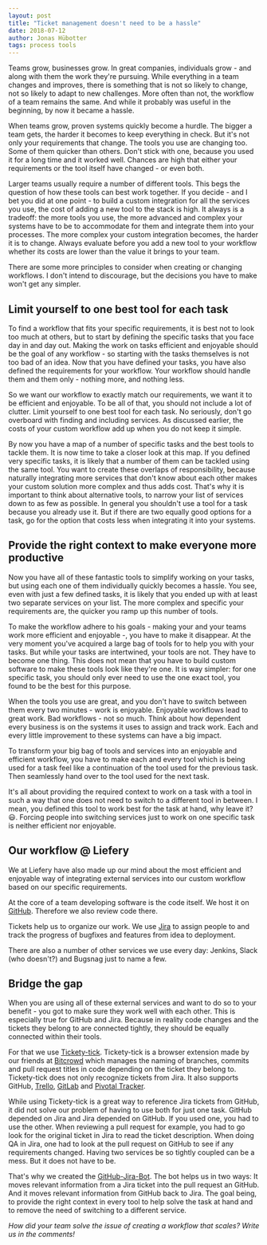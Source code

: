 ```yaml
---
layout: post
title: "Ticket management doesn't need to be a hassle"
date: 2018-07-12
author: Jonas Hübotter
tags: process tools
---
```


Teams grow, businesses grow. In great companies, individuals grow - and along
with them the work they're pursuing. While everything in a team changes and
improves, there is something that is not so likely to change, not so likely to
adapt to new challenges. More often than not, the workflow of a team remains
the same. And while it probably was useful in the beginning, by now it became a
hassle.

When teams grow, proven systems quickly become a hurdle. The bigger a team 
gets, the harder it becomes to keep everything in check. But it's not only your
requirements that change. The tools you use are changing too. Some of them
quicker than others. Don't stick with one, because you used it for a long time
and it worked well. Chances are high that either your requirements or the tool
itself have changed - or even both.

Larger teams usually require a number of different tools. This begs the
question of how these tools can best work together. If you decide - and I bet
you did at one point - to build a custom integration for all the services you
use, the cost of adding a new tool to the stack is high. It always is a
tradeoff: the more tools you use, the more advanced and complex your systems
have to be to accommodate for them and integrate them into your processes. The
more complex your custom integration becomes, the harder it is to change.
Always evaluate before you add a new tool to your workflow whether its costs
are lower than the value it brings to your team.

There are some more principles to consider when creating or changing workflows.
I don't intend to discourage, but the decisions you have to make won't get any
simpler.

## Limit yourself to one best tool for each task

To find a workflow that fits your specific requirements, it is best not to look
too much at others, but to start by defining the specific tasks that you face
day in and day out. Making the work on tasks efficient and enjoyable should be
the goal of any workflow - so starting with the tasks themselves is not too bad
of an idea. Now that you have defined your tasks, you have also defined the
requirements for your workflow. Your workflow should handle them and them
only - nothing more, and nothing less.

So we want our workflow to exactly match our requirements, we want it to be
efficient and enjoyable. To be all of that, you should not include a lot of
clutter. Limit yourself to one best tool for each task. No seriously, don't go
overboard with finding and including services. As discussed earlier, the costs
of your custom workflow add up when you do not keep it simple.

By now you have a map of a number of specific tasks and the best tools to
tackle them. It is now time to take a closer look at this map. If you defined
very specific tasks, it is likely that a number of them can be tackled using
the same tool. You want to create these overlaps of responsibility, because
naturally integrating more services that don't know about each other makes your
custom solution more complex and thus adds cost. That's why it is important to
think about alternative tools, to narrow your list of services down to as few
as possible. In general you shouldn't use a tool for a task because you already
use it. But if there are two equally good options for a task, go for the option
that costs less when integrating it into your systems.

## Provide the right context to make everyone more productive

Now you have all of these fantastic tools to simplify working on your tasks,
but using each one of them individually quickly becomes a hassle. You see, even
with just a few defined tasks, it is likely that you ended up with at least two
separate services on your list. The more complex and specific your requirements
are, the quicker you ramp up this number of tools.

To make the workflow adhere to his goals - making your and your teams work more
efficient and enjoyable -, you have to make it disappear. At the very moment
you've acquired a large bag of tools for to help you with your tasks. But while
your tasks are intertwined, your tools are not. They have to become one thing.
This does not mean that you have to build custom software to make these tools
look like they're one. It is way simpler: for one specific task, you should
only ever need to use the one exact tool, you found to be the best for this
purpose.

When the tools you use are great, and you don't have to switch between them
every two minutes - work is enjoyable. Enjoyable workflows lead to great work.
Bad workflows - not so much. Think about how dependent every business is on the
systems it uses to assign and track work. Each and every little improvement to
these systems can have a big impact.

To transform your big bag of tools and services into an enjoyable and efficient
workflow, you have to make each and every tool which is being used for a task
feel like a continuation of the tool used for the previous task. Then
seamlessly hand over to the tool used for the next task.

It's all about providing the required context to work on a task with a tool in
such a way that one does not need to switch to a different tool in between.
I mean, you defined this tool to work best for the task at hand, why leave it?
:smiley:. Forcing people into switching services just to work on one specific
task is neither efficient nor enjoyable.

## Our workflow @ Liefery

We at Liefery have also made up our mind about the most efficient and enjoyable
way of integrating external services into our custom workflow based on our
specific requirements.

At the core of a team developing software is the code itself. We host it on
[GitHub](https://github.com/). Therefore we also review code there.

Tickets help us to organize our work. We use
[Jira](https://www.atlassian.com/software/jira) to assign people to and track
the progress of bugfixes and features from idea to deployment.

There are also a number of other services we use every day: Jenkins, Slack
(who doesn't?) and Bugsnag just to name a few.

## Bridge the gap

When you are using all of these external services and want to do so to your
benefit - you got to make sure they work well with each other. This is
especially true for GitHub and Jira. Because in reality code changes and the
tickets they belong to are connected tightly, they should be equally connected
within their tools.

For that we use [Tickety-tick](https://github.com/bitcrowd/tickety-tick).
Tickety-tick is a browser extension made by our friends at
[Bitcrowd](https://bitcrowd.net/) which manages the naming of branches, commits
and pull request titles in code depending on the ticket they belong to.
Tickety-tick does not only recognize tickets from Jira. It also supports
GitHub, [Trello](https://trello.com/), [GitLab](https://about.gitlab.com/) and
[Pivotal Tracker](https://www.pivotaltracker.com/).

While using Tickety-tick is a great way to reference Jira tickets from GitHub,
it did not solve our problem of having to use both for just one task. GitHub
depended on Jira and Jira depended on GitHub. If you used one, you had to use
the other. When reviewing a pull request for example, you had to go look for
the original ticket in Jira to read the ticket description. When doing QA in
Jira, one had to look at the pull request on GitHub to see if any requirements
changed. Having two services be so tightly coupled can be a mess. But it does
not have to be.

That's why we created the
[GitHub-Jira-Bot](https://github.com/liefery/github-jira-bot). The bot helps us
in two ways: It moves relevant information from a Jira ticket into the pull
request an GitHub. And it moves relevant information from GitHub back to Jira.
The goal being, to provide the right context in every tool to help solve the
task at hand and to remove the need of switching to a different service.


_How did your team solve the issue of creating a workflow that scales? Write us in the comments!_
